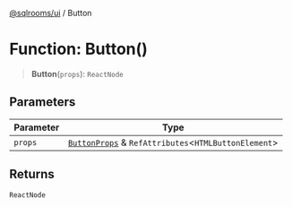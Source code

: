 [@sqlrooms/ui](../index.md) / Button

# Function: Button()

> **Button**(`props`): `ReactNode`

## Parameters

| Parameter | Type |
| ------ | ------ |
| `props` | [`ButtonProps`](../interfaces/ButtonProps.md) & `RefAttributes`\<`HTMLButtonElement`\> |

## Returns

`ReactNode`
